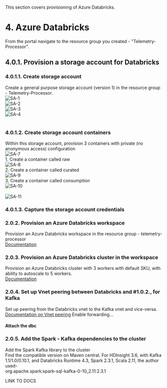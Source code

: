 
This section covers provisioning of Azure Databricks.

# 4. Azure Databricks
From the portal navigate to the resource group you created - "Telemetry-Processor".

## 4.0.1.  Provision a storage account for Databricks 
### 4.0.1.1.  Create storage account
Create a general purpose storage account (version 1) in the resource group - Telemetry-Processor.<br>
![SA-1](../images/CreateStorageAcct-1.png)
<br>
![SA-2](../images/CreateStorageAcct-2.png)
<br>
![SA-3](../images/CreateStorageAcct-3.png)
<br>
![SA-4](../images/CreateStorageAcct-4.png)
<br><br>

### 4.0.1.2.  Create storage account containers
Within this storage account, provision 3 containers with private (no anonymous access) configuration<br>
![SA-7](../images/CreateStorageAcct-7.png)
<br>1.  Create a container called raw<br>
![SA-8](../images/CreateStorageAcct-8.png)
<br>2.  Create a container called curated<br>
![SA-9](../images/CreateStorageAcct-9.png)
<br>3.  Create a container called consumption<br>
![SA-10](../images/CreateStorageAcct-10.png)
<br><br>
![SA-11](../images/CreateStorageAcct-11.png)

### 4.0.1.3. Capture the storage account credentials



### 2.0.2. Provision an Azure Databricks workspace
Provision an Azure Databricks workspace in the resource group - telemetry-processor<br>
[Documentation](https://docs.microsoft.com/en-us/azure/azure-databricks/quickstart-create-databricks-workspace-portal)

### 2.0.3. Provision an Azure Databricks cluster in the workspace
Provision an Azure Databricks cluster with 3 workers with default SKU, with ability to autoscale to 5 workers.<br>
[Documentation](https://docs.microsoft.com/en-us/azure/azure-databricks/quickstart-create-databricks-workspace-portal#create-a-spark-cluster-in-databricks)

### 2.0.4. Set up Vnet peering between Databricks and #1.0.2., for Kafka
Set up peering from the Databricks vnet to the Kafka vnet and vice-versa.<br>
[Documentation on Vnet peering](https://docs.azuredatabricks.net/administration-guide/cloud-configurations/azure/vnet-peering.html#vnet-peering)
Enable forwarding...

#### Attach the dbc

### 2.0.5. Add the Spark - Kafka dependencies to the cluster
Add the Spark Kafka library to the cluster<br>
Find the compatible version on Maven central.  For HDInsight 3.6, with Kafka 1.1/1.0/0.10.1, and Databricks Runtime 4.3, Spark 2.3.1, Scala 2.11, the author used-<br>
org.apache.spark:spark-sql-kafka-0-10_2.11:2.3.1

LINK TO DOCS
